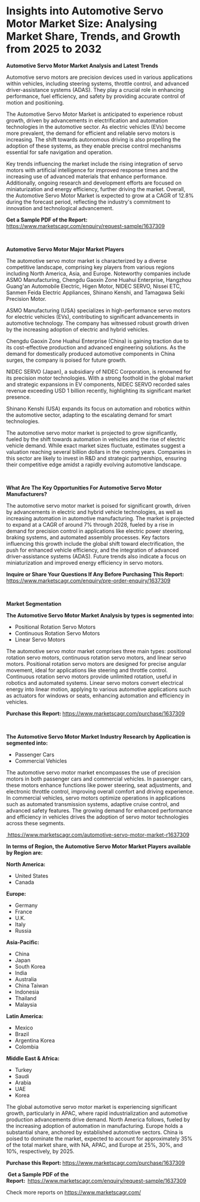 <p><h1>Insights into Automotive Servo Motor Market Size: Analysing Market Share, Trends, and Growth from 2025 to 2032</h1></p><p><strong>Automotive Servo Motor Market Analysis and Latest Trends</strong></p>
<p><p>Automotive servo motors are precision devices used in various applications within vehicles, including steering systems, throttle control, and advanced driver-assistance systems (ADAS). They play a crucial role in enhancing performance, fuel efficiency, and safety by providing accurate control of motion and positioning.</p><p>The Automotive Servo Motor Market is anticipated to experience robust growth, driven by advancements in electrification and automation technologies in the automotive sector. As electric vehicles (EVs) become more prevalent, the demand for efficient and reliable servo motors is increasing. The shift towards autonomous driving is also propelling the adoption of these systems, as they enable precise control mechanisms essential for safe navigation and operation.</p><p>Key trends influencing the market include the rising integration of servo motors with artificial intelligence for improved response times and the increasing use of advanced materials that enhance performance. Additionally, ongoing research and development efforts are focused on miniaturization and energy efficiency, further driving the market. Overall, the Automotive Servo Motor Market is expected to grow at a CAGR of 12.8% during the forecast period, reflecting the industry's commitment to innovation and technological advancement.</p></p>
<p><strong>Get a Sample PDF of the Report:&nbsp;</strong> <a href="https://www.marketscagr.com/enquiry/request-sample/1637309?utm_campaign=3546&utm_medium=2&utm_source=Github&utm_content=ia&utm_term=30032025&utm_id=automotive-servo-motor">https://www.marketscagr.com/enquiry/request-sample/1637309</a></p>
<p>&nbsp;</p>
<p><strong>Automotive Servo Motor Major Market Players</strong></p>
<p><p>The automotive servo motor market is characterized by a diverse competitive landscape, comprising key players from various regions including North America, Asia, and Europe. Noteworthy companies include ASMO Manufacturing, Chengdu Gaoxin Zone Huahui Enterprise, Hangzhou Guang'an Automobile Electric, Higen Motor, NIDEC SERVO, Nissei ETC, Sanmen Feida Electric Appliances, Shinano Kenshi, and Tamagawa Seiki Precision Motor.</p><p>ASMO Manufacturing (USA) specializes in high-performance servo motors for electric vehicles (EVs), contributing to significant advancements in automotive technology. The company has witnessed robust growth driven by the increasing adoption of electric and hybrid vehicles. </p><p>Chengdu Gaoxin Zone Huahui Enterprise (China) is gaining traction due to its cost-effective production and advanced engineering solutions. As the demand for domestically produced automotive components in China surges, the company is poised for future growth.</p><p>NIDEC SERVO (Japan), a subsidiary of NIDEC Corporation, is renowned for its precision motor technologies. With a strong foothold in the global market and strategic expansions in EV components, NIDEC SERVO recorded sales revenue exceeding USD 1 billion recently, highlighting its significant market presence.</p><p>Shinano Kenshi (USA) expands its focus on automation and robotics within the automotive sector, adapting to the escalating demand for smart technologies. </p><p>The automotive servo motor market is projected to grow significantly, fueled by the shift towards automation in vehicles and the rise of electric vehicle demand. While exact market sizes fluctuate, estimates suggest a valuation reaching several billion dollars in the coming years. Companies in this sector are likely to invest in R&D and strategic partnerships, ensuring their competitive edge amidst a rapidly evolving automotive landscape.</p></p>
<p>&nbsp;</p>
<p><strong>What Are The Key Opportunities For Automotive Servo Motor Manufacturers?</strong></p>
<p><p>The automotive servo motor market is poised for significant growth, driven by advancements in electric and hybrid vehicle technologies, as well as increasing automation in automotive manufacturing. The market is projected to expand at a CAGR of around 7% through 2028, fueled by a rise in demand for precision control in applications like electric power steering, braking systems, and automated assembly processes. Key factors influencing this growth include the global shift toward electrification, the push for enhanced vehicle efficiency, and the integration of advanced driver-assistance systems (ADAS). Future trends also indicate a focus on miniaturization and improved energy efficiency in servo motors.</p></p>
<p><strong>Inquire or Share Your Questions If Any Before Purchasing This Report:</strong> <a href="https://www.marketscagr.com/enquiry/pre-order-enquiry/1637309?utm_campaign=3546&utm_medium=2&utm_source=Github&utm_content=ia&utm_term=30032025&utm_id=automotive-servo-motor">https://www.marketscagr.com/enquiry/pre-order-enquiry/1637309</a></p>
<p>&nbsp;</p>
<p><strong>Market Segmentation</strong></p>
<p><strong>The Automotive Servo Motor Market Analysis by types is segmented into:</strong></p>
<p><ul><li>Positional Rotation Servo Motors</li><li>Continuous Rotation Servo Motors</li><li>Linear Servo Motors</li></ul></p>
<p><p>The automotive servo motor market comprises three main types: positional rotation servo motors, continuous rotation servo motors, and linear servo motors. Positional rotation servo motors are designed for precise angular movement, ideal for applications like steering and throttle control. Continuous rotation servo motors provide unlimited rotation, useful in robotics and automated systems. Linear servo motors convert electrical energy into linear motion, applying to various automotive applications such as actuators for windows or seats, enhancing automation and efficiency in vehicles.</p></p>
<p><strong>Purchase this Report:&nbsp;</strong><a href="https://www.marketscagr.com/purchase/1637309?utm_campaign=3546&utm_medium=2&utm_source=Github&utm_content=ia&utm_term=30032025&utm_id=automotive-servo-motor">https://www.marketscagr.com/purchase/1637309</a></p>
<p>&nbsp;</p>
<p><strong>The Automotive Servo Motor Market Industry Research by Application is segmented into:</strong></p>
<p><ul><li>Passenger Cars</li><li>Commercial Vehicles</li></ul></p>
<p><p>The automotive servo motor market encompasses the use of precision motors in both passenger cars and commercial vehicles. In passenger cars, these motors enhance functions like power steering, seat adjustments, and electronic throttle control, improving overall comfort and driving experience. In commercial vehicles, servo motors optimize operations in applications such as automated transmission systems, adaptive cruise control, and advanced safety features. The growing demand for enhanced performance and efficiency in vehicles drives the adoption of servo motor technologies across these segments.</p></p>
<p><a href="https://www.marketscagr.com/automotive-servo-motor-market-r1637309?utm_campaign=3546&utm_medium=2&utm_source=Github&utm_content=ia&utm_term=30032025&utm_id=automotive-servo-motor">&nbsp;https://www.marketscagr.com/automotive-servo-motor-market-r1637309</a></p>
<p><strong>In terms of Region, the Automotive Servo Motor Market Players available by Region are:</strong></p>
<p>
    <p> <strong> North America: </strong>
        <ul>
            <li>United States</li>
            <li>Canada</li>
        </ul>
        </p> 
    <p> <strong> Europe: </strong>
        <ul>
            <li>Germany</li>
            <li>France</li>
            <li>U.K.</li>
            <li>Italy</li>
            <li>Russia</li>
        </ul>
        </p> 
    <p> <strong> Asia-Pacific: </strong>
        <ul>
            <li>China</li>
            <li>Japan</li>
            <li>South Korea</li>
            <li>India</li>
            <li>Australia</li>
            <li>China Taiwan</li>
            <li>Indonesia</li>
            <li>Thailand</li>
            <li>Malaysia</li>
        </ul>
        </p> 
    <p> <strong> Latin America: </strong>
        <ul>
            <li>Mexico</li>
            <li>Brazil</li>
            <li>Argentina Korea</li>
            <li>Colombia</li>
        </ul>
        </p> 
    <p> <strong> Middle East & Africa: </strong>
        <ul>
            <li>Turkey</li>
            <li>Saudi</li>
            <li>Arabia</li>
            <li>UAE</li>
            <li>Korea</li>
        </ul>
    </p>
    </p>
<p><p>The global automotive servo motor market is experiencing significant growth, particularly in APAC, where rapid industrialization and automotive production advancements drive demand. North America follows, fueled by the increasing adoption of automation in manufacturing. Europe holds a substantial share, anchored by established automotive sectors. China is poised to dominate the market, expected to account for approximately 35% of the total market share, with NA, APAC, and Europe at 25%, 30%, and 10%, respectively, by 2025.</p></p>
<p><strong>Purchase this Report: </strong><a href="https://www.marketscagr.com/purchase/1637309?utm_campaign=3546&utm_medium=2&utm_source=Github&utm_content=ia&utm_term=30032025&utm_id=automotive-servo-motor">https://www.marketscagr.com/purchase/1637309</a></p>
<p>&nbsp;<strong>Get a Sample PDF of the Report:&nbsp;&nbsp;</strong><a href="https://www.marketscagr.com/enquiry/request-sample/1637309?utm_campaign=3546&utm_medium=2&utm_source=Github&utm_content=ia&utm_term=30032025&utm_id=automotive-servo-motor">https://www.marketscagr.com/enquiry/request-sample/1637309</a></p>
<p><strong></strong></p>
<p>Check more reports on <a href="https://www.marketscagr.com/?utm_campaign=3546&utm_medium=2&utm_source=Github&utm_content=ia&utm_term=30032025&utm_id=automotive-servo-motor">https://www.marketscagr.com/</a></p>